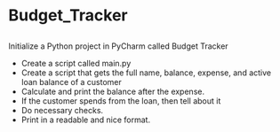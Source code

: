 # Budget_Tracker

## 
Initialize a Python project in PyCharm called Budget Tracker
 * Create a script called main.py
 * Create a script that gets the full name, balance, expense, and active loan balance of a customer
 * Calculate and print the balance after the expense.
 * If the customer spends from the loan, then tell about it
 * Do necessary checks.
 * Print in a readable and nice format.